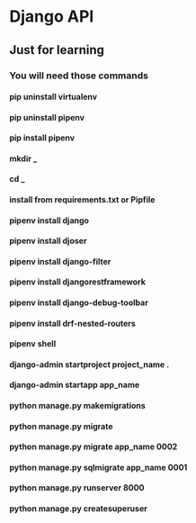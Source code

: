 # Django API
## Just for learning

### You will need those commands

#### pip uninstall virtualenv
#### pip uninstall pipenv
#### pip install pipenv

#### mkdir _
#### cd _

#### install from requirements.txt or Pipfile
#### pipenv install django
#### pipenv install djoser
#### pipenv install django-filter
#### pipenv install djangorestframework
#### pipenv install django-debug-toolbar
#### pipenv install drf-nested-routers

#### pipenv shell

#### django-admin startproject project_name .
#### django-admin startapp app_name

#### python manage.py makemigrations
#### python manage.py migrate
#### python manage.py migrate app_name 0002
#### python manage.py sqlmigrate app_name 0001

#### python manage.py runserver 8000

#### python manage.py createsuperuser
